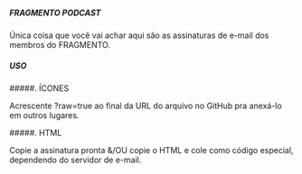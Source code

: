 ##### FRAGMENTO PODCAST

Única coisa que você vai achar aqui são as assinaturas de e-mail dos membros do FRAGMENTO.

##### USO

#####. ÍCONES

Acrescente ?raw=true ao final da URL do arquivo no GitHub pra anexá-lo em outros lugares.

#####. HTML

Copie a assinatura pronta &/OU copie o HTML e cole como código especial, dependendo do servidor de e-mail.
